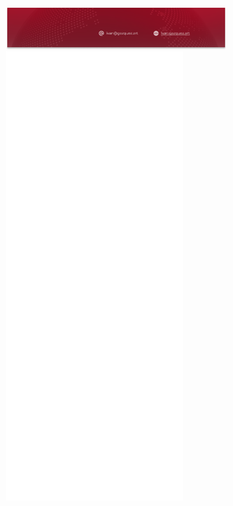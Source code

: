 ![Banner](./banner.png)
![Metrics](https://github.com/irg1008/irg1008/blob/main/github-metrics.svg)
